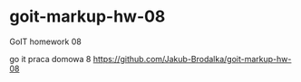 # goit-markup-hw-08
 GoIT homework 08

go it praca domowa 8
https://github.com/Jakub-Brodalka/goit-markup-hw-08

